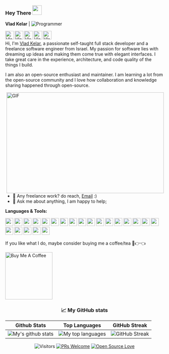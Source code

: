 
### Hey There <img src="https://media.giphy.com/media/hvRJCLFzcasrR4ia7z/giphy.gif" width="30px">
  
  
 **Vlad Kelar** | <img src="https://img.shields.io/badge/LeadEx-Programmer-blue" alt="Programmer" >
 
 
 <a href="https://www.linkedin.com/in/LeadEx/">
  <img align="left" alt="Vlad's LinkedIn" width="27px" src="https://vk-codes.com/assests/images/icons/linkedin.png" />
</a>
<a href="https://discord.com/invite/2YgAt3QxXn">
  <img align="left" alt="Vlad's Discord" width="27px" src="https://vk-codes.com/assests/images/icons/discord.png" />
</a>
<a href="https://trello.com/leadex13/activity">
  <img align="left" alt="Vlad's | Trello" width="27px" src="https://vk-codes.com/assests/images/icons/trello.png" />
</a>
<a href="https://steamcommunity.com/id/LeadEx">
  <img align="left" alt="Vlad's Steam" width="27px" src="https://vk-codes.com/assests/images/icons/steam.png" />
</a>
<a href="https://www.patreon.com/LeadEx">
  <img align="left" alt="Vlad's Patreon" width="27px" src="https://vk-codes.com/assests/images/icons/patreon.png" />
</a>


<br />

Hi, I'm [Vlad Kelar](https://vk-codes.com), a passionate self-taught full stack developer and a freelance software engineer from Israel. My passion for software lies with dreaming up ideas and making them come true with elegant interfaces. I take great care in the experience, architecture, and code quality of the things I build.

I am also an open-source enthusiast and maintainer. I am learning a lot from the open-source community and I love how collaboration and knowledge sharing happened through open-source.


  <img align="right" alt="GIF" src="https://github.com/abhisheknaiidu/abhisheknaiidu/blob/master/code.gif?raw=true" width="500" height="320" />
  
- 💼 Any freelance work? do reach, [Email](mailto:angerag3@gmail.com) :)
- 💬 Ask me about anything, I am happy to help;

**Languages & Tools:**  


<a href="#"><img height="25" src="https://vk-codes.com/assests/images/icons/cpp.png"></a>
<a href="#"><img height="25" src="https://vk-codes.com/assests/images/icons/c.png"></a>
<a href="#"><img height="25" src="https://vk-codes.com/assests/images/icons/csh.png"></a>
<a href="#"><img height="25" src="https://vk-codes.com/assests/images/icons/python.png"></a>
<a href="#"><img height="25" src="https://vk-codes.com/assests/images/icons/java.png"></a>
<a href="#"><img height="25" src="https://vk-codes.com/assests/images/icons/html.png"></a>
<a href="#"><img height="25" src="https://vk-codes.com/assests/images/icons/css.png"></a>
<a href="#"><img height="25" src="https://vk-codes.com/assests/images/icons/js.png"></a>
<a href="#"><img height="25" src="https://vk-codes.com/assests/images/icons/linux.png"></a>
<a href="#"><img height="25" src="https://vk-codes.com/assests/images/icons/ue.png"></a>
<a href="#"><img height="25" src="https://vk-codes.com/assests/images/icons/unity.png"></a>
<a href="#"><img height="25" src="https://vk-codes.com/assests/images/icons/clion.png"></a>
<a href="#"><img height="25" src="https://vk-codes.com/assests/images/icons/pycharm.png"></a>
<a href="#"><img height="25" src="https://vk-codes.com/assests/images/icons/datagrip.png"></a>
<a href="#"><img height="25" src="https://vk-codes.com/assests/images/icons/webstorm.png"></a>
<a href="#"><img height="25" src="https://vk-codes.com/assests/images/icons/rider.png"></a>
<a href="#"><img height="25" src="https://vk-codes.com/assests/images/icons/IntelliJ.png" /></a>
<a href="#"><img height="25" src="https://vk-codes.com/assests/images/icons/android.png"></a>
<a href="#"><img height="25" src="https://vk-codes.com/assests/images/icons/sql.png"></a>
<a href="#"><img height="25" src="https://vk-codes.com/assests/images/icons/visual.png"></a>
<a href="#"><img height="25" src="https://vk-codes.com/assests/images/icons/eclipse.png"></a>
<a href="#"><img height="25" src="https://vk-codes.com/assests/images/icons/git.png"></a>


If you like what I do, maybe consider buying me a coffee/tea 🥺👉👈

<a href="https://www.buymeacoffee.com/LeadEx" target="_blank"><img src="https://cdn.buymeacoffee.com/buttons/v2/default-red.png" alt="Buy Me A Coffee" width="150" ></a>

<div align="center">

### 📈 My GitHub stats
| Github Stats | Top Languages | GitHub Streak |
| --- | --- | --- |
| ![My's github stats](https://awesome-github-stats.azurewebsites.net/user-stats/LeadEx13?cardType=github&theme=gotham&Background=000000&Text=DDDDDD&Border=000000) | ![My top languages](https://github-readme-stats.vercel.app/api/top-langs/?username=LeadEx13&show_icons=true&theme=gotham) | ![GitHub Streak](http://github-readme-streak-stats.herokuapp.com?user=LeadEx13&theme=gotham&hide_border=true&date_format=j%20M%5B%20Y%5D&background=000000) |

![Visitors](https://visitor-badge.glitch.me/badge?page_id=LeadEx13) [![PRs Welcome](https://img.shields.io/badge/PRs-welcome-brightgreen.svg?style=flat&logo=github)](https://github.com/LeadEx13) [![Open Source Love](https://badges.frapsoft.com/os/v2/open-source.svg?v=103)](https://github.com/LeadEx13)

</div>